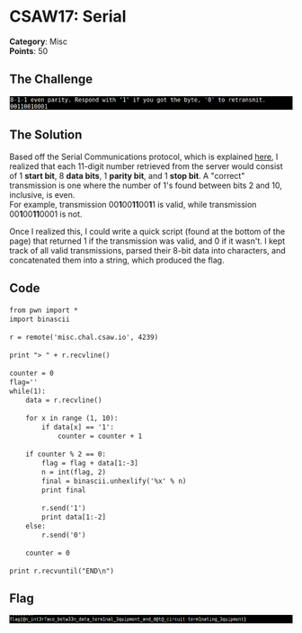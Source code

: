 # CSAW17: Serial

**Category**: Misc  
**Points**: 50

## The Challenge
![Serial Challenge](https://raw.githubusercontent.com/JQuit96/CTF-Write-Ups/master/CSAW-2017/Serial/serial-challenge.png)

## The Solution
Based off the Serial Communications protocol, which is explained [here](https://learn.sparkfun.com/tutorials/serial-communication/rules-of-serial), I realized that each 11-digit number retrieved from the server would consist of 1 **start bit**, 8 **data bits**, 1 **parity bit**, and 1 **stop bit**. A "correct" transmission is one where the number of 1's found between bits 2 and 10, inclusive, is even.  
For example, transmission 00**1**00**11**00**1**1 is valid, while transmission 00**1**00**11**0001 is not.

Once I realized this, I could write a quick script (found at the bottom of the page) that returned 1 if the transmission was valid, and 0 if it wasn't. I kept track of all valid transmissions, parsed their 8-bit data into characters, and concatenated them into a string, which produced the flag.

## Code
~~~~
from pwn import *
import binascii

r = remote('misc.chal.csaw.io', 4239)

print "> " + r.recvline()

counter = 0
flag=''
while(1):
	data = r.recvline()
	
	for x in range (1, 10):
		if data[x] == '1':
			counter = counter + 1	

	if counter % 2 == 0:
		flag = flag + data[1:-3]
		n = int(flag, 2)
		final = binascii.unhexlify('%x' % n)
		print final
		
		r.send('1')
		print data[1:-2]
	else:
		r.send('0')

	counter = 0

print r.recvuntil("END\n")
~~~~

## Flag
![Serial Flag](https://raw.githubusercontent.com/JQuit96/CTF-Write-Ups/master/CSAW-2017/Serial/serial-flag.png)
